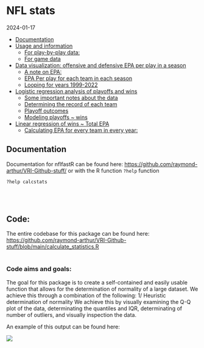 NFL stats
================
2024-01-17

- [Documentation](#Documentation)
- [Usage and information](#Usage)
  - [For play-by-play data:](#for-play-by-play-data)
  - [For game data](#for-game-data)
- [Data visualization: offensive and defensive EPA per play in a
  season](#data-visualization-offensive-and-defensive-epa-per-play-in-a-season)
  - [A note on EPA:](#a-note-on-epa)
  - [EPA Per play for each team in each
    season](#epa-per-play-for-each-team-in-each-season)
  - [Looping for years 1999-2022](#looping-for-years-1999-2022)
- [Logistic regression analysis of playoffs and
  wins](#logistic-regression-analysis-of-playoffs-and-wins)
  - [Some important notes about the
    data](#some-important-notes-about-the-data)
  - [Determining the record of each
    team](#determining-the-record-of-each-team)
  - [Playoff outcomes](#playoff-outcomes)
  - [Modeling playoffs ~ wins](#modeling-playoffs--wins)
- [Linear regression of wins ~ Total
  EPA](#linear-regression-of-wins--total-epa)
  - [Calculating EPA for every team in every
    year:](#calculating-epa-for-every-team-in-every-year)

## Documentation

Documentation for nflfastR can be found here:
<https://github.com/raymond-arthur/VRI-Github-stuff/> or with the R function `?help` function

``` r
?help calcstats
```

<br> <br>

## Code:

The entire codebase for this package can be found here:
<https://github.com/raymond-arthur/VRI-Github-stuff/blob/main/calculate_statistics.R>
<br> <br>

### Code aims and goals:

The goal for this package is to create a self-contained and easily usable function that allows for the determination of normality of a large dataset.
We achieve this through a combination of the following:
1/ Heuristic determination of normality
We achieve this by visually examining the Q-Q plot of the data, determinating the quantiles and IQR, determinating of number of outliers, and visually inspection the data.

An example of this output can be found here:

![](blob/main/calculate_statistics.png)<!-- -->


